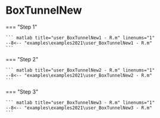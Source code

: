 # BoxTunnelNew

=== "Step 1"

    ``` matlab title="user_BoxTunnelNew1 - R.m" linenums="1"
    --8<-- "examples\examples2021\user_BoxTunnelNew1 - R.m"
    ```

=== "Step 2"

    ``` matlab title="user_BoxTunnelNew2 - R.m" linenums="1"
    --8<-- "examples\examples2021\user_BoxTunnelNew2 - R.m"
    ```

=== "Step 3"

    ``` matlab title="user_BoxTunnelNew3 - R.m" linenums="1"
    --8<-- "examples\examples2021\user_BoxTunnelNew3 - R.m"
    ```

